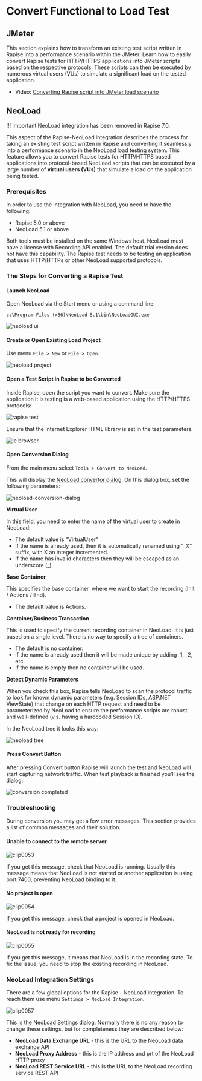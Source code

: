 # Convert Functional to Load Test

## JMeter

This section explains how to transform an existing test script written in Rapise into a performance scenario within the JMeter. Learn how to easily convert Rapise tests for HTTP/HTTPS applications into JMeter scripts based on the respective protocols. These scripts can then be executed by numerous virtual users (VUs) to simulate a significant load on the tested application.

- Video: [Converting Rapise script into JMeter load scenario](https://youtu.be/LbCvrBvAPjA)

## NeoLoad

!!! important
    NeoLoad integration has been removed in Rapise 7.0.

This aspect of the Rapise-NeoLoad integration describes the process for taking an existing test script written in Rapise and converting it seamlessly into a performance scenario in the NeoLoad load testing system. This feature allows you to convert Rapise tests for HTTP/HTTPS based applications into protocol-based NeoLoad scripts that can be executed by a large number of **virtual users (VUs)** that simulate a load on the application being tested.

### Prerequisites

In order to use the integration with NeoLoad, you need to have the following:

- Rapise 5.0 or above
- NeoLoad 5.1 or above

Both tools must be installed on the same Windows host. NeoLoad must have a license with Recording API enabled. The default trial version does not have this capability. The Rapise test needs to be testing an application that uses HTTP/HTTPs or other NeoLoad supported protocols.

### The Steps for Converting a Rapise Test

#### Launch NeoLoad

Open NeoLoad via the Start menu or using a command line:

    c:\Program Files (x86)\NeoLoad 5.1\bin\NeoLoadGUI.exe

![neoload ui](./img/convert_functional_to_load_tes1.png)

#### Create or Open Existing Load Project

Use menu `File > New` or `File > Open`.

![neoload project](./img/convert_functional_to_load_tes2.png)

#### Open a Test Script in Rapise to be Converted

Inside Rapise, open the script you want to convert. Make sure the application it is testing is a web-based application using the HTTP/HTTPS protocols:

![rapise test](./img/convert_functional_to_load_tes3.png)

Ensure that the Internet Explorer HTML library is set in the test parameters.

![ie browser](./img/convert_functional_to_load_tes4.png)

#### Open Conversion Dialog

From the main menu select `Tools > Convert to NeoLoad`.

This will display the [NeoLoad convertor dialog](neoload_convertor_dialog.md). On this dialog box, set the following parameters:

![neoload-conversion-dialog](./img/convert_functional_to_load_tes6.png)

**Virtual User**

In this field, you need to enter the name of the virtual user to create in NeoLoad:

- The default value is "VirtualUser"
- If the name is already used, then it is automatically renamed using “_X” suffix, with X an integer incremented.
- If the name has invalid characters then they will be escaped as an underscore (_).

**Base Container**

This specifies the base container  where we want to start the recording (Init / Actions / End).

- The default value is Actions.

**Container/Business Transaction**

This is used to specify the current recording container in NeoLoad. It is just based on a single level. There is no way to specify a tree of containers.

- The default is no container.
- If the name is already used then it will be made unique by adding _1, _2, etc.
- If the name is empty then no container will be used.

**Detect Dynamic Parameters**

When you check this box, Rapise tells NeoLoad to scan the protocol traffic to look for known dynamic parameters (e.g. Session IDs, ASP.NET ViewState) that change on each HTTP request and need to be parameterized by NeoLoad to ensure the performance scripts are robust and well-defined (v.s. having a hardcoded Session ID).

In the NeoLoad tree it looks this way:

![neoload tree](./img/convert_functional_to_load_tes7.png)

#### Press Convert Button

After pressing Convert button Rapise will launch the test and NeoLoad will start capturing network traffic. When test playback is finished
you’ll see the dialog:

![conversion completed](./img/convert_functional_to_load_tes8.png)

### Troubleshooting

During conversion you may get a few error messages. This section provides a list of common messages and their solution.

#### Unable to connect to the remote server

![clip0053](./img/convert_functional_to_load_tes9.png)

If you get this message, check that NeoLoad is running. Usually this message means that NeoLoad is not started or another application is using port 7400, preventing NeoLoad binding to it.

#### No project is open

![clip0054](./img/convert_functional_to_load_tes10.png)

If you get this message, check that a project is opened in NeoLoad.

#### NeoLoad is not ready for recording

![clip0055](./img/convert_functional_to_load_tes11.png)

If you get this message, it means that NeoLoad is in the recording state. To fix the issue, you need to stop the existing recording in
NeoLoad.

### NeoLoad Integration Settings

There are a few global options for the Rapise – NeoLoad integration. To reach them use menu `Settings > NeoLoad Integration`.

![clip0057](./img/convert_functional_to_load_tes13.png)

This is the [NeoLoad Settings](neoload_settings_dialog.md) dialog. Normally there is no any reason to change these settings, but for
completeness they are described below:

- **NeoLoad Data Exchange URL** - this is the URL to the NeoLoad data exchange API
- **NeoLoad Proxy Address** - this is the IP address and prt of the NeoLoad HTTP proxy
- **NeoLoad REST Service URL** - this is the URL to the NeoLoad recording service REST API
